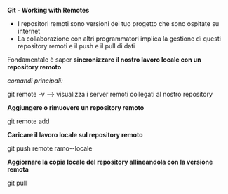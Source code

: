  **Git - Working with Remotes**

* I repositori remoti sono versioni del tuo progetto che sono ospitate su internet
* La collaborazione con altri programmatori implica la gestione di questi repository remoti e il push e il pull di dati

Fondamentale è saper **sincronizzare il nostro lavoro locale con un repository remoto**

*comandi principali:*

git remote -v --> visualizza i server remoti collegati al nostro repository

**Aggiungere o rimuovere un repository remoto**

git remote add <none> <url>


**Caricare il lavoro locale sul repository remoto**

git push remote ramo--locale


**Aggiornare la copia locale del repository allineandola con la versione remota**

git pull <remote> <ramo-locale>


